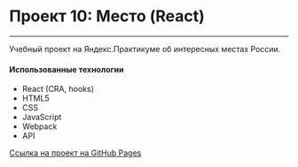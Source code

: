 # Проект 10: Место (React)
---
Учебный проект на Яндекс.Практикуме об интересных местах России.
#### Использованные технологии
* React (CRA, hooks)
* HTML5
* CSS
* JavaScript
* Webpack
* API

[Ссылка на проект на GitHub Pages](https://yanakozhevnikova.github.io/mesto-react/)
